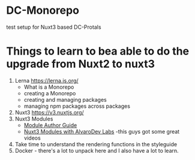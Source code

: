 # DC-Monorepo

test setup for Nuxt3 based DC-Protals

# Things to learn to bea able to do the upgrade from Nuxt2 to nuxt3

1. Lerna https://lerna.js.org/
   - What is a Monorepo
   - creating a Monorepo
   - creating and managing packages
   - managing npm packages across packages
2. Nuxt3 https://v3.nuxtjs.org/
3. Nuxt3 Modules
   - [Module Author Guide](https://v3.nuxtjs.org/guide/going-further/modules)
   - [Nuxt3 Modules with AlvaroDev Labs](https://www.youtube.com/watch?v=ASbWjXXiV-0&ab_channel=AlvaroDevLabs) -this guys got some great videos
4. Take time to understand the rendering functions in the styleguide
5. Docker - there's a lot to unpack here and I also have a lot to learn.
